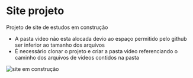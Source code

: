 # Site projeto
Projeto de site de estudos em construção
* A pasta video não esta alocada devio ao espaço permitido pelo github ser inferior ao tamanho dos arquivos 
* É necessário clonar o projeto e criar a pasta video referenciando o caminho dos arquivos de videos contidos na pasta

  
![site em construção](https://github.com/cristiancfe/SIte/assets/32318124/eafdad6f-8775-4800-9dc4-7f3f0d8cce2d)

